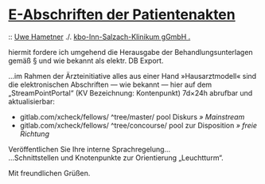 # [E-Abschriften der Patientenakten](https://gitlab.com/xcheck/fellows/snippets/1680829)  
:: 
[Uwe Hametner](https://gitlab.com/xcheck/fellows/snippets/1680352#addressor-see-) ./. [kbo-Inn-Salzach-Klinikum gGmbH .](https://gitlab.com/xcheck/fellows/snippets/1680352#004-kbo-inn-salzach-klinikum-ggmbh-direktion-und-verwaltung)

hiermit fordere ich umgehend die Herausgabe der Behandlungsunterlagen gemäß § und wie bekannt als elektr. DB Export.

…im Rahmen der Ärzteinitiative alles aus einer Hand »Hausarztmodell« sind die elektronischen Abschriften — wie bekannt — hier auf dem „StreamPointPortal“ (KV Bezeichnung: Kontenpunkt) 7d×24h abrufbar und aktualisierbar:


* gitlab.com/xcheck/fellows/ ^tree/master/ pool		Diskurs _» Mainstream_
* gitlab.com/xcheck/fellows/ ^tree/concourse/ pool		zur Disposition _» freie Richtung_


Veröffentlichen Sie Ihre interne Sprachregelung…  
…Schnittstellen und Knotenpunkte zur Orientierung „Leuchtturm“.


Mit freundlichen Grüßen.
